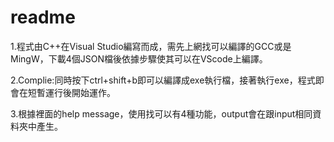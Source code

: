 # readme
1.程式由C++在Visual Studio編寫而成，需先上網找可以編譯的GCC或是MingW，下載4個JSON檔後依據步驟使其可以在VScode上編譯。

2.Complie:同時按下ctrl+shift+b即可以編譯成exe執行檔，接著執行exe，程式即會在短暫運行後開始運作。

3.根據裡面的help message，使用找可以有4種功能，output會在跟input相同資料夾中產生。

